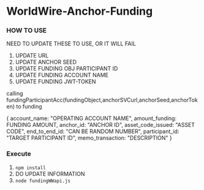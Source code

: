 # WorldWire-Anchor-Funding

### HOW TO USE

NEED TO UPDATE THESE TO USE, OR IT WILL FAIL
1. UPDATE URL 
2. UPDATE ANCHOR SEED 
3. UPDATE FUNDING OBJ PARTICIPANT ID 
4. UPDATE FUNDING ACCOUNT NAME
5. UPDATE FUNDING JWT-TOKEN

calling fundingParticipantAcc(fundingObject,anchorSVCurl,anchorSeed,anchorToken) to funding


{
    account_name: "OPERATING ACCOUNT NAME",
    amount_funding: FUNDING AMOUNT,
    anchor_id: "ANCHOR ID",
    asset_code_issued: "ASSET CODE",
    end_to_end_id: "CAN BE RANDOM NUMBER",
    participant_id: "TARGET PARTICIPANT ID",
    memo_transaction: "DESCRIPTION"
}

### Execute
1. `npm install`
2. DO UPDATE INFORMATION
3. `node fundingWWapi.js`
